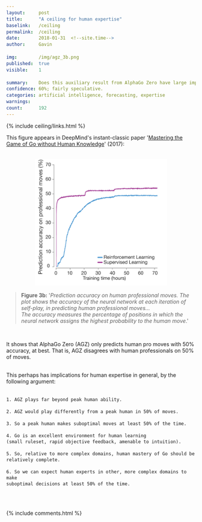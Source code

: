```yaml
---
layout:     post
title:      "A ceiling for human expertise"
baselink:   /ceiling
permalink:  /ceiling
date:       2018-01-31  <!--site.time-->
author:     Gavin

img:        /img/agz_3b.png
published:	true
visible: 	1

summary:    Does this auxiliary result from AlphaGo Zero have large implications?
confidence:	60%; fairly speculative.
categories: artificial intelligence, forecasting, expertise
warnings:	
count:		192
---
```


{%	include ceiling/links.html		%}

    
This figure appears in DeepMind's instant-classic paper '<a href="{{agz}}">Mastering the Game of Go without Human Knowledge</a>' (2017):
<br><br>	

<div style="text-align:center"><img src="/img/agz_3b.png" width="70%"/></div>


<blockquote>
	<b>Figure 3b:</b> 
	'<i>Prediction accuracy on human professional moves. The plot shows the accuracy of the neural network at each iteration of self-play, in predicting human professional moves...<br> The accuracy measures the percentage of positions in which the neural network assigns the highest probability to the human move</i>.'
</blockquote><br>

It shows that AlphaGo Zero (AGZ) only predicts human pro moves with 50% accuracy, at best. That is, AGZ disagrees with human professionals on 50% of moves.<br><br>

This perhaps has implications for human expertise in general, by the following argument:<br><br>

    1. AGZ plays far beyond peak human ability.

    2. AGZ would play differently from a peak human in 50% of moves.

    3. So a peak human makes suboptimal moves at least 50% of the time.

    4. Go is an excellent environment for human learning 
    (small ruleset, rapid objective feedback, amenable to intuition). 

    5. So, relative to more complex domains, human mastery of Go should be 
    relatively complete.

    6. So we can expect human experts in other, more complex domains to make 
    suboptimal decisions at least 50% of the time.

<br><br>

{%  include comments.html %}